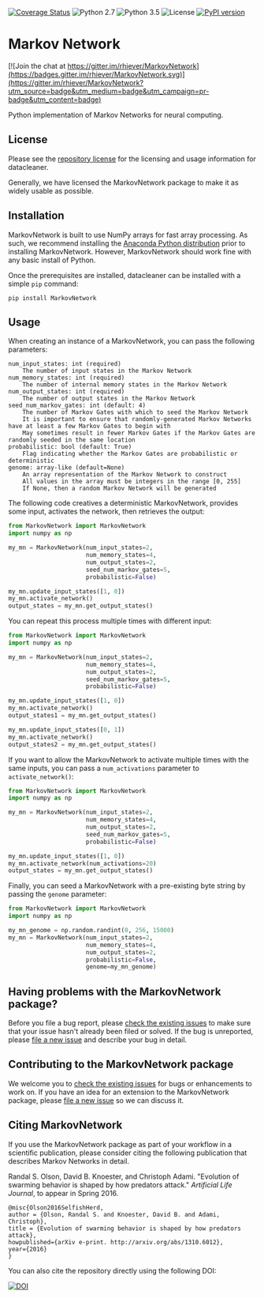 [![Coverage Status](https://coveralls.io/repos/rhiever/MarkovNetwork/badge.svg?branch=master&service=github)](https://coveralls.io/github/rhiever/MarkovNetwork?branch=master)
![Python 2.7](https://img.shields.io/badge/python-2.7-blue.svg)
![Python 3.5](https://img.shields.io/badge/python-3.5-blue.svg)
![License](https://img.shields.io/badge/license-MIT%20License-blue.svg)
[![PyPI version](https://badge.fury.io/py/MarkovNetwork.svg)](https://badge.fury.io/py/MarkovNetwork)

# Markov Network

[![Join the chat at https://gitter.im/rhiever/MarkovNetwork](https://badges.gitter.im/rhiever/MarkovNetwork.svg)](https://gitter.im/rhiever/MarkovNetwork?utm_source=badge&utm_medium=badge&utm_campaign=pr-badge&utm_content=badge)

Python implementation of Markov Networks for neural computing.

## License

Please see the [repository license](https://github.com/rhiever/MarkovNetwork/blob/master/LICENSE) for the licensing and usage information for datacleaner.

Generally, we have licensed the MarkovNetwork package to make it as widely usable as possible.

## Installation

MarkovNetwork is built to use NumPy arrays for fast array processing. As such, we recommend installing the [Anaconda Python distribution](https://www.continuum.io/downloads) prior to installing MarkovNetwork. However, MarkovNetwork should work fine with any basic install of Python.

Once the prerequisites are installed, datacleaner can be installed with a simple `pip` command:

```
pip install MarkovNetwork
```

## Usage

When creating an instance of a MarkovNetwork, you can pass the following parameters:

```
num_input_states: int (required)
    The number of input states in the Markov Network
num_memory_states: int (required)
    The number of internal memory states in the Markov Network
num_output_states: int (required)
    The number of output states in the Markov Network
seed_num_markov_gates: int (default: 4)
    The number of Markov Gates with which to seed the Markov Network
    It is important to ensure that randomly-generated Markov Networks have at least a few Markov Gates to begin with
    May sometimes result in fewer Markov Gates if the Markov Gates are randomly seeded in the same location
probabilistic: bool (default: True)
    Flag indicating whether the Markov Gates are probabilistic or deterministic
genome: array-like (default=None)
    An array representation of the Markov Network to construct
    All values in the array must be integers in the range [0, 255]
    If None, then a random Markov Network will be generated
```

The following code creatives a deterministic MarkovNetwork, provides some input, activates the network, then retrieves the output:

```python
from MarkovNetwork import MarkovNetwork
import numpy as np

my_mn = MarkovNetwork(num_input_states=2,
                      num_memory_states=4,
                      num_output_states=2,
                      seed_num_markov_gates=5,
                      probabilistic=False)

my_mn.update_input_states([1, 0])
my_mn.activate_network()
output_states = my_mn.get_output_states()
```

You can repeat this process multiple times with different input:

```python
from MarkovNetwork import MarkovNetwork
import numpy as np

my_mn = MarkovNetwork(num_input_states=2,
                      num_memory_states=4,
                      num_output_states=2,
                      seed_num_markov_gates=5,
                      probabilistic=False)

my_mn.update_input_states([1, 0])
my_mn.activate_network()
output_states1 = my_mn.get_output_states()

my_mn.update_input_states([0, 1])
my_mn.activate_network()
output_states2 = my_mn.get_output_states()
```

If you want to allow the MarkovNetwork to activate multiple times with the same inputs, you can pass a `num_activations` parameter to `activate_network()`:

```python
from MarkovNetwork import MarkovNetwork
import numpy as np

my_mn = MarkovNetwork(num_input_states=2,
                      num_memory_states=4,
                      num_output_states=2,
                      seed_num_markov_gates=5,
                      probabilistic=False)

my_mn.update_input_states([1, 0])
my_mn.activate_network(num_activations=20)
output_states = my_mn.get_output_states()
```

Finally, you can seed a MarkovNetwork with a pre-existing byte string by passing the `genome` parameter:

```python
from MarkovNetwork import MarkovNetwork
import numpy as np

my_mn_genome = np.random.randint(0, 256, 15000)
my_mn = MarkovNetwork(num_input_states=2,
                      num_memory_states=4,
                      num_output_states=2,
                      probabilistic=False,
                      genome=my_mn_genome)
```

## Having problems with the MarkovNetwork package?

Before you file a bug report, please [check the existing issues](https://github.com/rhiever/MarkovNetwork/issues?utf8=%E2%9C%93&q=is%3Aissue) to make sure that your issue hasn't already been filed or solved. If the bug is unreported, please [file a new issue](https://github.com/rhiever/MarkovNetwork/issues/new) and describe your bug in detail.

## Contributing to the MarkovNetwork package

We welcome you to [check the existing issues](https://github.com/rhiever/MarkovNetwork/issues/) for bugs or enhancements to work on. If you have an idea for an extension to the MarkovNetwork package, please [file a new issue](https://github.com/rhiever/MarkovNetwork/issues/new) so we can discuss it.

## Citing MarkovNetwork

If you use the MarkovNetwork package as part of your workflow in a scientific publication, please consider citing the following publication that describes Markov Networks in detail.

Randal S. Olson, David B. Knoester, and Christoph Adami. "Evolution of swarming behavior is shaped by how predators attack." *Artificial Life Journal*, to appear in Spring 2016.

```
@misc{Olson2016SelfishHerd,
author = {Olson, Randal S. and Knoester, David B. and Adami, Christoph},
title = {Evolution of swarming behavior is shaped by how predators attack},
howpublished={arXiv e-print. http://arxiv.org/abs/1310.6012},
year={2016}
}
```

You can also cite the repository directly using the following DOI:

[![DOI](https://zenodo.org/badge/20747/rhiever/MarkovNetwork.svg)](https://zenodo.org/badge/latestdoi/20747/rhiever/MarkovNetwork)
